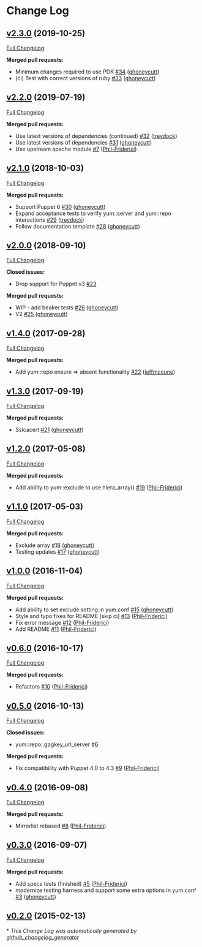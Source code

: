 # Change Log

## [v2.3.0](https://github.com/ghoneycutt/puppet-module-yum/tree/v2.3.0) (2019-10-25)
[Full Changelog](https://github.com/ghoneycutt/puppet-module-yum/compare/v2.2.0...v2.3.0)

**Merged pull requests:**

- Minimum changes required to use PDK [\#34](https://github.com/ghoneycutt/puppet-module-yum/pull/34) ([ghoneycutt](https://github.com/ghoneycutt))
- \(ci\) Test with correct versions of ruby [\#33](https://github.com/ghoneycutt/puppet-module-yum/pull/33) ([ghoneycutt](https://github.com/ghoneycutt))

## [v2.2.0](https://github.com/ghoneycutt/puppet-module-yum/tree/v2.2.0) (2019-07-19)
[Full Changelog](https://github.com/ghoneycutt/puppet-module-yum/compare/v2.1.0...v2.2.0)

**Merged pull requests:**

- Use latest versions of dependencies \(continued\) [\#32](https://github.com/ghoneycutt/puppet-module-yum/pull/32) ([treydock](https://github.com/treydock))
- Use latest versions of dependencies [\#31](https://github.com/ghoneycutt/puppet-module-yum/pull/31) ([ghoneycutt](https://github.com/ghoneycutt))
- Use upstream apache module [\#7](https://github.com/ghoneycutt/puppet-module-yum/pull/7) ([Phil-Friderici](https://github.com/Phil-Friderici))

## [v2.1.0](https://github.com/ghoneycutt/puppet-module-yum/tree/v2.1.0) (2018-10-03)
[Full Changelog](https://github.com/ghoneycutt/puppet-module-yum/compare/v2.0.0...v2.1.0)

**Merged pull requests:**

- Support Puppet 6 [\#30](https://github.com/ghoneycutt/puppet-module-yum/pull/30) ([ghoneycutt](https://github.com/ghoneycutt))
- Expand acceptance tests to verify yum::server and yum::repo interactions [\#29](https://github.com/ghoneycutt/puppet-module-yum/pull/29) ([treydock](https://github.com/treydock))
- Follow documentation template [\#28](https://github.com/ghoneycutt/puppet-module-yum/pull/28) ([ghoneycutt](https://github.com/ghoneycutt))

## [v2.0.0](https://github.com/ghoneycutt/puppet-module-yum/tree/v2.0.0) (2018-09-10)
[Full Changelog](https://github.com/ghoneycutt/puppet-module-yum/compare/v1.4.0...v2.0.0)

**Closed issues:**

- Drop support for Puppet v3 [\#23](https://github.com/ghoneycutt/puppet-module-yum/issues/23)

**Merged pull requests:**

- WIP - add beaker tests [\#26](https://github.com/ghoneycutt/puppet-module-yum/pull/26) ([ghoneycutt](https://github.com/ghoneycutt))
- V2 [\#25](https://github.com/ghoneycutt/puppet-module-yum/pull/25) ([ghoneycutt](https://github.com/ghoneycutt))

## [v1.4.0](https://github.com/ghoneycutt/puppet-module-yum/tree/v1.4.0) (2017-09-28)
[Full Changelog](https://github.com/ghoneycutt/puppet-module-yum/compare/v1.3.0...v1.4.0)

**Merged pull requests:**

- Add yum::repo ensure =\> absent functionality [\#22](https://github.com/ghoneycutt/puppet-module-yum/pull/22) ([jeffmccune](https://github.com/jeffmccune))

## [v1.3.0](https://github.com/ghoneycutt/puppet-module-yum/tree/v1.3.0) (2017-09-19)
[Full Changelog](https://github.com/ghoneycutt/puppet-module-yum/compare/v1.2.0...v1.3.0)

**Merged pull requests:**

- Sslcacert [\#21](https://github.com/ghoneycutt/puppet-module-yum/pull/21) ([ghoneycutt](https://github.com/ghoneycutt))

## [v1.2.0](https://github.com/ghoneycutt/puppet-module-yum/tree/v1.2.0) (2017-05-08)
[Full Changelog](https://github.com/ghoneycutt/puppet-module-yum/compare/v1.1.0...v1.2.0)

**Merged pull requests:**

- Add ability to yum::exclude to use hiera\_array\(\) [\#19](https://github.com/ghoneycutt/puppet-module-yum/pull/19) ([Phil-Friderici](https://github.com/Phil-Friderici))

## [v1.1.0](https://github.com/ghoneycutt/puppet-module-yum/tree/v1.1.0) (2017-05-03)
[Full Changelog](https://github.com/ghoneycutt/puppet-module-yum/compare/v1.0.0...v1.1.0)

**Merged pull requests:**

- Exclude array [\#18](https://github.com/ghoneycutt/puppet-module-yum/pull/18) ([ghoneycutt](https://github.com/ghoneycutt))
- Testing updates [\#17](https://github.com/ghoneycutt/puppet-module-yum/pull/17) ([ghoneycutt](https://github.com/ghoneycutt))

## [v1.0.0](https://github.com/ghoneycutt/puppet-module-yum/tree/v1.0.0) (2016-11-04)
[Full Changelog](https://github.com/ghoneycutt/puppet-module-yum/compare/v0.6.0...v1.0.0)

**Merged pull requests:**

- Add ability to set exclude setting in yum.conf [\#15](https://github.com/ghoneycutt/puppet-module-yum/pull/15) ([ghoneycutt](https://github.com/ghoneycutt))
- Style and typo fixes for README \[skip ci\] [\#13](https://github.com/ghoneycutt/puppet-module-yum/pull/13) ([Phil-Friderici](https://github.com/Phil-Friderici))
- Fix error message [\#12](https://github.com/ghoneycutt/puppet-module-yum/pull/12) ([Phil-Friderici](https://github.com/Phil-Friderici))
- Add README [\#11](https://github.com/ghoneycutt/puppet-module-yum/pull/11) ([Phil-Friderici](https://github.com/Phil-Friderici))

## [v0.6.0](https://github.com/ghoneycutt/puppet-module-yum/tree/v0.6.0) (2016-10-17)
[Full Changelog](https://github.com/ghoneycutt/puppet-module-yum/compare/v0.5.0...v0.6.0)

**Merged pull requests:**

- Refactors [\#10](https://github.com/ghoneycutt/puppet-module-yum/pull/10) ([Phil-Friderici](https://github.com/Phil-Friderici))

## [v0.5.0](https://github.com/ghoneycutt/puppet-module-yum/tree/v0.5.0) (2016-10-13)
[Full Changelog](https://github.com/ghoneycutt/puppet-module-yum/compare/v0.4.0...v0.5.0)

**Closed issues:**

- yum::repo::gpgkey\_url\_server [\#6](https://github.com/ghoneycutt/puppet-module-yum/issues/6)

**Merged pull requests:**

- Fix compatibility with Puppet 4.0 to 4.3 [\#9](https://github.com/ghoneycutt/puppet-module-yum/pull/9) ([Phil-Friderici](https://github.com/Phil-Friderici))

## [v0.4.0](https://github.com/ghoneycutt/puppet-module-yum/tree/v0.4.0) (2016-09-08)
[Full Changelog](https://github.com/ghoneycutt/puppet-module-yum/compare/v0.3.0...v0.4.0)

**Merged pull requests:**

- Mirrorlist rebased [\#8](https://github.com/ghoneycutt/puppet-module-yum/pull/8) ([Phil-Friderici](https://github.com/Phil-Friderici))

## [v0.3.0](https://github.com/ghoneycutt/puppet-module-yum/tree/v0.3.0) (2016-09-07)
[Full Changelog](https://github.com/ghoneycutt/puppet-module-yum/compare/v0.2.0...v0.3.0)

**Merged pull requests:**

- Add specs tests \(finished\) [\#5](https://github.com/ghoneycutt/puppet-module-yum/pull/5) ([Phil-Friderici](https://github.com/Phil-Friderici))
- modernize testing harness and support some extra options in yum.conf [\#3](https://github.com/ghoneycutt/puppet-module-yum/pull/3) ([ghoneycutt](https://github.com/ghoneycutt))

## [v0.2.0](https://github.com/ghoneycutt/puppet-module-yum/tree/v0.2.0) (2015-02-13)


\* *This Change Log was automatically generated by [github_changelog_generator](https://github.com/skywinder/Github-Changelog-Generator)*